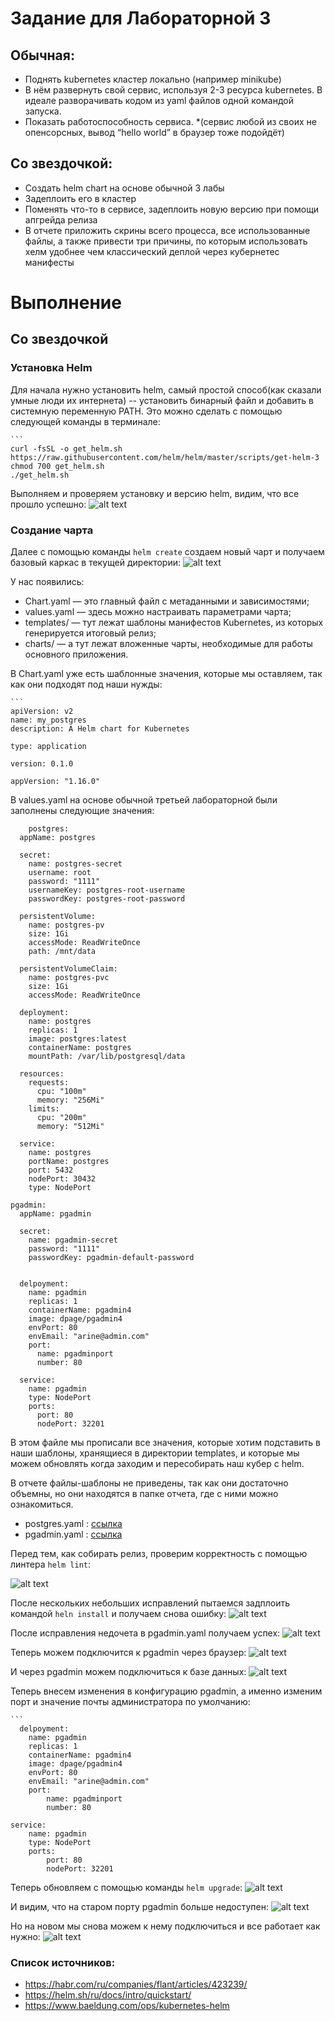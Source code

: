 # Задание для Лабораторной 3
## Обычная:
- Поднять kubernetes кластер локально (например minikube) 
- В нём развернуть свой сервис, используя 2-3 ресурса kubernetes. В идеале разворачивать кодом из yaml файлов одной командой запуска. 
- Показать работоспособность сервиса.
*(сервис любой из своих не опенсорсных, вывод “hello world” в браузер тоже подойдёт)

## Со звездочкой:
- Создать helm chart на основе обычной 3 лабы
- Задеплоить его в кластер
- Поменять что-то в сервисе, задеплоить новую версию при помощи апгрейда релиза
- В отчете приложить скрины всего процесса, все использованные файлы, а также привести три причины, по которым использовать хелм удобнее чем классический деплой через кубернетес манифесты

# Выполнение
## Со звездочкой
### Установка Helm 
Для начала нужно установить helm, самый простой способ(как сказали умные люди их интернета) -- установить бинарный файл и добавить в системную переменную PATH. Это можно сделать с помощью следующей команды в терминале: 

    ```
    curl -fsSL -o get_helm.sh https://raw.githubusercontent.com/helm/helm/master/scripts/get-helm-3
    chmod 700 get_helm.sh
    ./get_helm.sh

Выполняем и проверяем установку и версию helm, видим, что все прошло успешно: 
![alt text](image.png)

### Создание чарта

Далее с помощью команды `helm create` создаем новый чарт и получаем базовый каркас в текущей директории:
![alt text](image-1.png)

У нас появились:
- Chart.yaml — это главный файл с метаданными и зависимостями;
- values.yaml —  здесь можно настраивать параметрами чарта;
- templates/ — тут лежат шаблоны манифестов Kubernetes, из которых генерируется итоговый релиз;
- charts/ — а тут лежат вложенные чарты, необходимые для работы основного приложения.

В Chart.yaml уже есть шаблонные значения, которые мы оставляем, так как они подходят под наши нужды:

    ```
    apiVersion: v2
    name: my_postgres
    description: A Helm chart for Kubernetes

    type: application

    version: 0.1.0

    appVersion: "1.16.0"

В values.yaml на основе обычной третьей лабораторной были заполнены следующие значения:

```
    postgres:
  appName: postgres

  secret:
    name: postgres-secret
    username: root
    password: "1111"
    usernameKey: postgres-root-username
    passwordKey: postgres-root-password

  persistentVolume:
    name: postgres-pv
    size: 1Gi
    accessMode: ReadWriteOnce
    path: /mnt/data

  persistentVolumeClaim:
    name: postgres-pvc
    size: 1Gi
    accessMode: ReadWriteOnce

  deployment:
    name: postgres
    replicas: 1
    image: postgres:latest
    containerName: postgres
    mountPath: /var/lib/postgresql/data

  resources:
    requests:
      cpu: "100m"
      memory: "256Mi"
    limits:
      cpu: "200m"
      memory: "512Mi"

  service:
    name: postgres
    portName: postgres
    port: 5432
    nodePort: 30432
    type: NodePort

pgadmin:
  appName: pgadmin

  secret:
    name: pgadmin-secret
    password: "1111"
    passwordKey: pgadmin-default-password
    
  
  delpoyment:
    name: pgadmin
    replicas: 1
    containerName: pgadmin4
    image: dpage/pgadmin4
    envPort: 80
    envEmail: "arine@admin.com"
    port:
      name: pgadminport
      number: 80
    
  service:
    name: pgadmin
    type: NodePort
    ports: 
      port: 80
      nodePort: 32201
```
В этом файле мы прописали все значения, которые хотим подставить в наши шаблоны, хранящиеся в директории templates, и которые мы можем обновлять когда заходим и пересобирать наш кубер с helm.

В отчете файлы-шаблоны не приведены, так как они достаточно объемны, но они находятся в папке отчета, где с ними можно ознакомиться.

- postgres.yaml : [ссылка](not_simple/my_postgres/templates/postgres.yaml)
- pgadmin.yaml : [ссылка](not_simple/my_postgres/templates/pgadmin.yaml)

Перед тем, как собирать релиз, проверим корректность с помощью линтера `helm lint`:

![alt text](image-3.png)

После нескольких небольших исправлений пытаемся задплоить командой `heln install` и получаем снова ошибку:
![alt text](image-4.png)

После исправления недочета в pgadmin.yaml получаем успех:
![alt text](image-5.png)

Теперь можем подключится к pgadmin через браузер:
![alt text](image-6.png)

И через pgadmin можем подключиться к базе данных:
![alt text](image-7.png)

Теперь внесем изменения в конфигурацию pgadmin, а именно изменим порт и значение почты администратора по умолчанию:

    ```
      delpoyment:
        name: pgadmin
        replicas: 1
        containerName: pgadmin4
        image: dpage/pgadmin4
        envPort: 80
        envEmail: "arine@admin.com"
        port:
            name: pgadminport
            number: 80
        
    service:
        name: pgadmin
        type: NodePort
        ports: 
            port: 80
            nodePort: 32201

Теперь обновляем с помощью команды `helm upgrade`:
![alt text](image-8.png)

И видим, что на старом порту pgadmin больше недоступен:
![alt text](image-9.png)

Но на новом мы снова можем к нему подключиться и все работает как нужно:
![alt text](image-10.png)


### Список источников:
- https://habr.com/ru/companies/flant/articles/423239/
- https://helm.sh/ru/docs/intro/quickstart/
- https://www.baeldung.com/ops/kubernetes-helm


